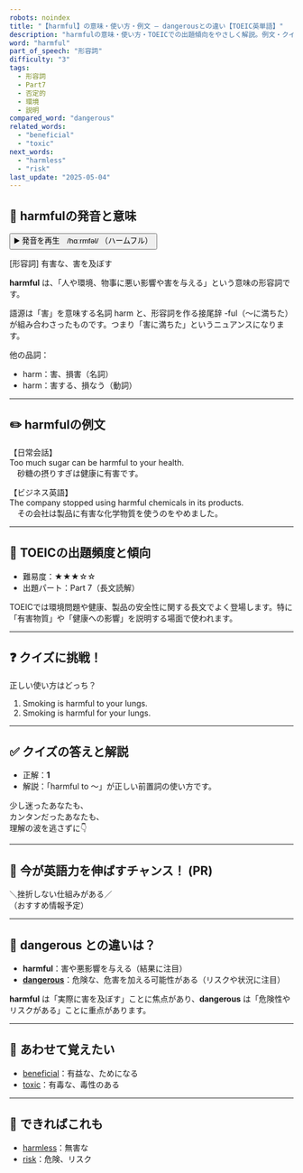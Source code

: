 ```yaml
---
robots: noindex
title: "【harmful】の意味・使い方・例文 ― dangerousとの違い【TOEIC英単語】"
description: "harmfulの意味・使い方・TOEICでの出題傾向をやさしく解説。例文・クイズ付きでdangerousとの違いもわかりやすく学べます。"
word: "harmful"
part_of_speech: "形容詞"
difficulty: "3"
tags:
  - 形容詞
  - Part7
  - 否定的
  - 環境
  - 説明
compared_word: "dangerous"
related_words:
  - "beneficial"
  - "toxic"
next_words:
  - "harmless"
  - "risk"
last_update: "2025-05-04"
---
```


## 🔰 harmfulの発音と意味

<button class="play-audio" onclick="playTTS('harmful')">
  <span class="play-audio-main">
    ▶️ 発音を再生　/hɑːrmfəl/
  </span>
  <span class="play-audio-sub">
    （ハームフル）
  </span>
</button>

[形容詞] 有害な、害を及ぼす

**harmful** は、「人や環境、物事に悪い影響や害を与える」という意味の形容詞です。

語源は「害」を意味する名詞 harm と、形容詞を作る接尾辞 -ful（～に満ちた）が組み合わさったものです。つまり「害に満ちた」というニュアンスになります。

他の品詞：  
- harm：害、損害（名詞）
- harm：害する、損なう（動詞）

---

## ✏️ harmfulの例文

【日常会話】  
Too much sugar can be harmful to your health.  
　砂糖の摂りすぎは健康に有害です。

【ビジネス英語】  
The company stopped using harmful chemicals in its products.  
　その会社は製品に有害な化学物質を使うのをやめました。

---

## 🎯 TOEICの出題頻度と傾向

- 難易度：★★★☆☆
- 出題パート：Part 7（長文読解）

TOEICでは環境問題や健康、製品の安全性に関する長文でよく登場します。特に「有害物質」や「健康への影響」を説明する場面で使われます。

---

## ❓ クイズに挑戦！

正しい使い方はどっち？

1. Smoking is harmful to your lungs.  
2. Smoking is harmful for your lungs.

---

## ✅ クイズの答えと解説

- 正解：**1**
- 解説：「harmful to ～」が正しい前置詞の使い方です。

少し迷ったあなたも、  
カンタンだったあなたも、  
理解の波を逃さずに👇️

---

## 🚀 今が英語力を伸ばすチャンス！ (PR)

<div class="info-center">
＼挫折しない仕組みがある／<br>  
（おすすめ情報予定）
</div>

---

## 🤔  dangerous との違いは？

- **harmful**：害や悪影響を与える（結果に注目）
- **[dangerous](/word/dangerous)**：危険な、危害を加える可能性がある（リスクや状況に注目）

**harmful** は「実際に害を及ぼす」ことに焦点があり、**dangerous** は「危険性やリスクがある」ことに重点があります。

---

## 🧩 あわせて覚えたい

- [beneficial](/word/beneficial)：有益な、ためになる
- [toxic](/word/toxic)：有毒な、毒性のある

---

## 📖 できればこれも

- [harmless](/word/harmless)：無害な
- [risk](/word/risk)：危険、リスク

<!-- cvid: aid14_bid35 -->
